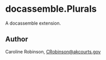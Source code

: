# docassemble.Plurals

A docassemble extension.

## Author

Caroline Robinson, CRobinson@akcourts.gov

